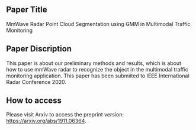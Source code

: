 ## Paper Title
MmWave Radar Point Cloud Segmentation using GMM in Multimodal Traffic Monitoring

## Paper Discription
This paper is about our preliminary methods and results, which is about how to use mmWave radar to recognize the object in the multimodal traffic monitoring application. 
This paper has been submiited to IEEE International Radar Conference 2020.

## How to access
Please visit Arxiv to access the preprint version: https://arxiv.org/abs/1911.06364.

